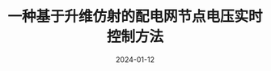---
title: "一种基于升维仿射的配电网节点电压实时控制方法"
date: 2024-01-12
permalink: /patents/2024-01-12-ZL202211679895.7/
owner: "严正, <b>徐潇源</b>, 谢伟, 李运鸿, 方陈, 王晗, 柳劲松, 刘舒, 时志雄"
organization: "	国网上海市电力公司, 华东电力试验研究院有限公司, 上海交通大学"
number: "ZL202211679895.7"
patent_link: "https://kns.cnki.net/kcms2/article/abstract?v=UJxGsw0MzDGoch8a32Xgh3m9v99SeCql8ZnD7QRRdbXS16rLS_y5JEVEqdCJhH3blxBD1Sgjz07TUrJsBmmAZ5QJpMw4mVpEa5S2WRA0Day9uIvnfS1S1Es8m75xzHZV4Elb066WFU4gRPRgmdLGAsUOuxMAtsVeamQdTWKqUtDjUP9YJa6-1lLf6aU8u9EK6OWrrhwNgGEKS79CEIZ-Cg==&uniplatform=NZKPT&language=CHS"
---